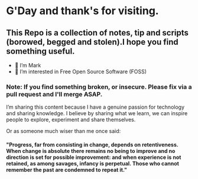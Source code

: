 # G'Day and thank's for visiting. 

## This Repo is a collection of notes, tip and scripts (borowed, begged and stolen).I hope you find something useful. 

- 👋 I’m Mark
- 👀 I’m interested in Free Open Source Software (FOSS)

### Note: If you find something broken, or insecure. Please fix via a pull request and I'll merge ASAP.

I’m sharing this content because I have a genuine passion for technology and sharing knowledge. I believe by sharing what we learn, we can inspire people to explore, experiment and share themselves.

Or as someone much wiser than me once said:

#### "Progress, far from consisting in change, depends on retentiveness. When change is absolute there remains no being to improve and no direction is set for possible improvement: and when experience is not retained, as among savages, infancy is perpetual. Those who cannot remember the past are condemned to repeat it."

<!---
uk-au/uk-au is a ✨ special ✨ repository because its `README.md` (this file) appears on your GitHub profile.
You can click the Preview link to take a look at your changes.
--->
